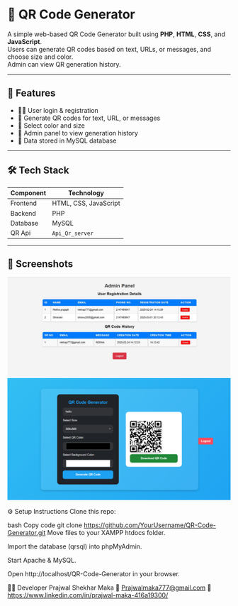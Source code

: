 # 🧾 QR Code Generator

A simple web-based QR Code Generator built using **PHP**, **HTML**, **CSS**, and **JavaScript**.  
Users can generate QR codes based on text, URLs, or messages, and choose size and color.  
Admin can view QR generation history.

---

## 🚀 Features

- 🧑‍💻 User login & registration
- 🧠 Generate QR codes for text, URL, or messages
- 🎨 Select color and size
- 📜 Admin panel to view generation history
- 💾 Data stored in MySQL database

---

## 🛠️ Tech Stack

| Component | Technology |
|------------|-------------|
| Frontend | HTML, CSS, JavaScript |
| Backend | PHP |
| Database | MySQL |
| QR Api | `Api_Qr_server` |

---

## 📸 Screenshots

![Admin Page](admin.jpg)
![QR Generator](qr.png)


⚙️ Setup Instructions
Clone this repo:

bash
Copy code
git clone https://github.com/YourUsername/QR-Code-Generator.git
Move files to your XAMPP htdocs folder.

Import the database (qrsql) into phpMyAdmin.

Start Apache & MySQL.

Open http://localhost/QR-Code-Generator in your browser.

👨‍💻 Developer
Prajwal Shekhar Maka
📧 Prajwalmaka777@gmail.com 
💼 https://www.linkedin.com/in/prajwal-maka-416a19300/
